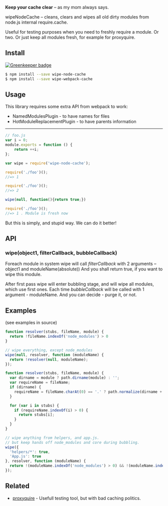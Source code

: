 **Keep your cache clear** – as my mom always says.

wipeNodeCache – cleans, clears and wipes all old dirty modules from node.js internal require.cache. 

Useful for testing purposes when you need to freshly require a module. Or two.
Or just keep all modules fresh, for example for proxyquire.

## Install

[![Greenkeeper badge](https://badges.greenkeeper.io/theKashey/wipeWebpackCache.svg)](https://greenkeeper.io/)

```sh
$ npm install --save wipe-node-cache
$ npm install --save wipe-webpack-cache
```

## Usage
This library requires some extra API from webpack to work:
 - NamedModulesPlugin - to have names for files
 - HotModuleReplacementPlugin - to have parents information
---

```js
// foo.js
var i = 0;
module.exports = function () {
	return ++i;
};
```

```js
var wipe = require('wipe-node-cache');

require('./foo')();
//=> 1

require('./foo')();
//=> 2

wipe(null, function(){return true;})

require('./foo')();
//=> 1 . Module is fresh now
```

But this is simply, and stupid way. We can do it better!

## API

### wipe(object1, filterCallback, bubbleCallback)

Foreach module in system wipe will call _filterCallback_ with 2 arguments – object1 and moduleName(absolute))
And you shall return true, if you want to wipe this module.

After first pass wipe will enter bubbling stage, and will wipe all modules, which use first ones.
Each time _bubbleCallback_ will be called with 1 argument - moduleName.
And you can decide - purge it, or not. 

## Examples

(see examples in source)
```js
function resolver(stubs, fileName, module) {
  return !fileName.indexOf('node_modules') > 0
}

// wipe everything, except node_modules
wipe(null, resolver, function (moduleName) {
  return !resolver(null, moduleName);
});
```

```js
function resolver(stubs, fileName, module) {
  var dirname = module ? path.dirname(module) : '';
  var requireName = fileName;
  if (dirname) {
    requireName = fileName.charAt(0) == '.' ? path.normalize(dirname + '/' + fileName) : fileName;
  }

  for (var i in stubs) {
    if (requireName.indexOf(i) > 0) {
      return stubs[i];
    }
  }
}

// wipe anything from helpers, and app.js.
// but keep hands off node_modules and core during bubbling.
wipe({
  'helpers/*': true,
  'App.js': true
}, resolver, function (moduleName) {
  return !(moduleName.indexOf('node_modules') > 0) && !(moduleName.indexOf('core') > 0)
});
```

## Related

- [proxyquire](https://github.com/thlorenz/proxyquire) - Usefull testing tool, but with bad caching politics.
